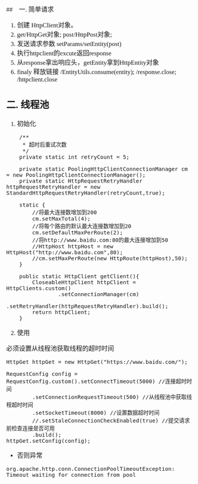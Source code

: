 <span  style="font-family: Simsun,serif; font-size: 17px; ">

##　一. 简单请求

1. 创建 HttpClient对象。
2. get/HttpGet对象; post/HttpPost对象;
3. 发送请求参数 setParams/setEntity(post)
4. 执行httpclient的excute返回response
5. 从response拿出响应头，getEntity拿到HttpEntity对象
6. finaly 释放链接  /EntityUtils.consume(entity); /response.close; /httpclient.close

## 二. 线程池

1. 初始化

~~~
    /**
     * 超时后重试次数
     */
    private static int retryCount = 5;

    private static PoolingHttpClientConnectionManager cm = new PoolingHttpClientConnectionManager();
    private static HttpRequestRetryHandler httpRequestRetryHandler = new StandardHttpRequestRetryHandler(retryCount,true);

    static {
        //将最大连接数增加到200
        cm.setMaxTotal(4);
        //将每个路由的默认最大连接数增加到20
        cm.setDefaultMaxPerRoute(2);
        //将http://www.baidu.com:80的最大连接增加到50
        //HttpHost httpHost = new HttpHost("http://www.baidu.com",80);
        //cm.setMaxPerRoute(new HttpRoute(httpHost),50);
    }

    public static HttpClient getClient(){
        CloseableHttpClient httpClient = HttpClients.custom()
                .setConnectionManager(cm)
                .setRetryHandler(httpRequestRetryHandler).build();
        return httpClient;
    }
~~~

2. 使用

必须设置从线程池获取线程的超时时间
~~~
HttpGet httpGet = new HttpGet("https://www.baidu.com/");

RequestConfig config = RequestConfig.custom().setConnectTimeout(5000) //连接超时时间
        .setConnectionRequestTimeout(500) //从线程池中获取线程超时时间
        .setSocketTimeout(8000) //设置数据超时时间
        //.setStaleConnectionCheckEnabled(true) //提交请求前检查连接是否可用
        .build();
httpGet.setConfig(config);
~~~
- 否则异常
~~~
org.apache.http.conn.ConnectionPoolTimeoutException: Timeout waiting for connection from pool
~~~

</span>